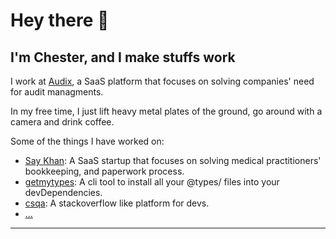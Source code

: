 # Hey there 👋

## I'm Chester, and I make stuffs work

I work at [Audix](https://audix.io), a SaaS platform that focuses on solving companies' need for audit managments.

In my free time, I just lift heavy metal plates of the ground, go around with a camera and drink coffee.

Some of the things I have worked on:

- [Say Khan](https://saykhan.app): A SaaS startup that focuses on solving medical practitioners' bookkeeping, and paperwork process.
- [getmytypes](https://github.com/halchester/getmytypes): A cli tool to install all your @types/<any> files into your devDependencies.
- [csqa](https://github.com/halchester/csqa): A stackoverflow like platform for devs.
- [...](https://github.com/halchester)

---

